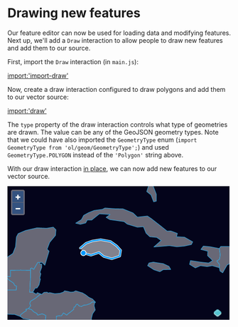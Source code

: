 # Drawing new features

Our feature editor can now be used for loading data and modifying features.  Next up, we'll add a `Draw` interaction to allow people to draw new features and add them to our source.

First, import the `Draw` interaction (in `main.js`):

[import:'import-draw'](../../../src/en/examples/vector/draw.js)

Now, create a draw interaction configured to draw polygons and add them to our vector source:

[import:'draw'](../../../src/en/examples/vector/draw.js)

The `type` property of the draw interaction controls what type of geometries are drawn.  The value can be any of the GeoJSON geometry types.  Note that we could have also imported the `GeometryType` enum (`import GeometryType from 'ol/geom/GeometryType';`) and used `GeometryType.POLYGON` instead of the `'Polygon'` string above.

With our draw interaction [in place]({{book.workshopUrl}}/), we can now add new features to our vector source.

![A new island nation in the Caribbean](draw.png)
